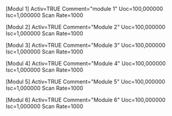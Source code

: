 [Modul 1]
Activ=TRUE
Comment="module 1"
Uoc=100,000000
Isc=1,000000
Scan Rate=1000

[Modul 2]
Activ=TRUE
Comment="Module 2"
Uoc=100,000000
Isc=1,000000
Scan Rate=1000

[Modul 3]
Activ=TRUE
Comment="Module 3"
Uoc=100,000000
Isc=1,000000
Scan Rate=1000

[Modul 4]
Activ=TRUE
Comment="Module 4"
Uoc=100,000000
Isc=1,000000
Scan Rate=1000

[Modul 5]
Activ=TRUE
Comment="Module 5"
Uoc=100,000000
Isc=1,000000
Scan Rate=1000

[Modul 6]
Activ=TRUE
Comment="Module 6"
Uoc=100,000000
Isc=1,000000
Scan Rate=1000